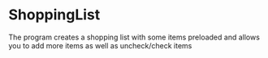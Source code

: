# ShoppingList
The program creates a shopping list with some items preloaded and allows you to add more items as well as uncheck/check items

